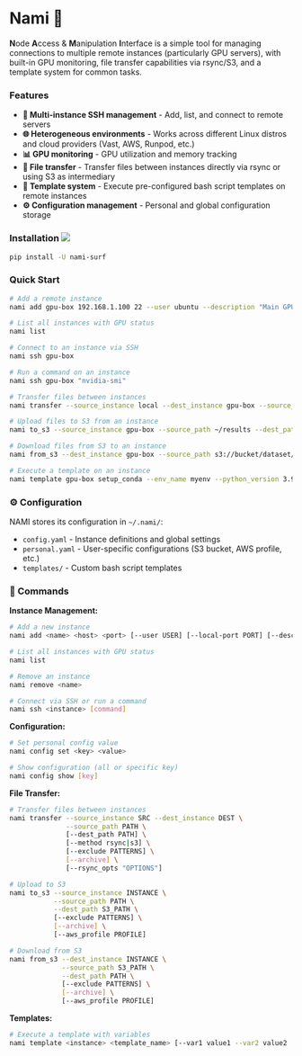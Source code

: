 # Nami 🌊

**N**ode **A**ccess & **M**anipulation **I**nterface is a simple tool for managing connections to multiple remote instances (particularly GPU servers), with built-in GPU monitoring, file transfer capabilities via rsync/S3, and a template system for common tasks.

### Features

- **🔗 Multi-instance SSH management** - Add, list, and connect to remote servers
- **🌐 Heterogeneous environments** - Works across different Linux distros and cloud providers (Vast, AWS, Runpod, etc.)
- **📊 GPU monitoring** - GPU utilization and memory tracking
- **📁 File transfer** - Transfer files between instances directly via rsync or using S3 as intermediary
- **📜 Template system** - Execute pre-configured bash script templates on remote instances  
- **⚙️ Configuration management** - Personal and global configuration storage

### Installation <img src="https://img.shields.io/pypi/v/nami-surf?color=blue&style=flat-square">

```bash
pip install -U nami-surf
```

### Quick Start

```bash
# Add a remote instance
nami add gpu-box 192.168.1.100 22 --user ubuntu --description "Main GPU server"

# List all instances with GPU status
nami list

# Connect to an instance via SSH  
nami ssh gpu-box

# Run a command on an instance
nami ssh gpu-box "nvidia-smi"

# Transfer files between instances
nami transfer --source_instance local --dest_instance gpu-box --source_path ./data --dest_path ~/data

# Upload files to S3 from an instance
nami to_s3 --source_instance gpu-box --source_path ~/results --dest_path s3://bucket/experiment1/

# Download files from S3 to an instance  
nami from_s3 --dest_instance gpu-box --source_path s3://bucket/dataset/ --dest_path ~/data/

# Execute a template on an instance
nami template gpu-box setup_conda --env_name myenv --python_version 3.9
```

### ⚙️ Configuration

NAMI stores its configuration in `~/.nami/`:

- `config.yaml` - Instance definitions and global settings
- `personal.yaml` - User-specific configurations (S3 bucket, AWS profile, etc.)
- `templates/` - Custom bash script templates

### 🔧 Commands

**Instance Management:**
```bash
# Add a new instance
nami add <name> <host> <port> [--user USER] [--local-port PORT] [--description DESC]

# List all instances with GPU status
nami list

# Remove an instance
nami remove <name>

# Connect via SSH or run a command
nami ssh <instance> [command]
```

**Configuration:**
```bash
# Set personal config value
nami config set <key> <value>

# Show configuration (all or specific key)
nami config show [key]
```

**File Transfer:**
```bash
# Transfer files between instances
nami transfer --source_instance SRC --dest_instance DEST \
              --source_path PATH \
              [--dest_path PATH] \
              [--method rsync|s3] \
              [--exclude PATTERNS] \
              [--archive] \
              [--rsync_opts "OPTIONS"]

# Upload to S3
nami to_s3 --source_instance INSTANCE \
           --source_path PATH \
           --dest_path S3_PATH \
           [--exclude PATTERNS] \
           [--archive] \
           [--aws_profile PROFILE]

# Download from S3  
nami from_s3 --dest_instance INSTANCE \
             --source_path S3_PATH \
             --dest_path PATH \
             [--exclude PATTERNS] \
             [--archive] \
             [--aws_profile PROFILE]
```

**Templates:**
```bash
# Execute a template with variables
nami template <instance> <template_name> [--var1 value1 --var2 value2 ...]
```
